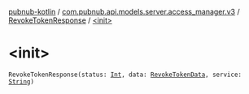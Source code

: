 [pubnub-kotlin](../../index.md) / [com.pubnub.api.models.server.access_manager.v3](../index.md) / [RevokeTokenResponse](index.md) / [&lt;init&gt;](./-init-.md)

# &lt;init&gt;

`RevokeTokenResponse(status: `[`Int`](https://kotlinlang.org/api/latest/jvm/stdlib/kotlin/-int/index.html)`, data: `[`RevokeTokenData`](../-revoke-token-data/index.md)`, service: `[`String`](https://kotlinlang.org/api/latest/jvm/stdlib/kotlin/-string/index.html)`)`